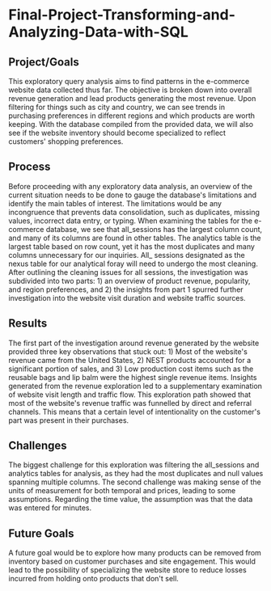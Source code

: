 # Final-Project-Transforming-and-Analyzing-Data-with-SQL

## Project/Goals
This exploratory query analysis aims to find patterns in the e-commerce website data collected thus far. The objective is broken down into overall revenue generation and lead products generating the most revenue. Upon filtering for things such as city and country, we can see trends in purchasing preferences in different regions and which products are worth keeping.
With the database compiled from the provided data, we will also see if the website inventory should become specialized to reflect customers' shopping preferences.

## Process
Before proceeding with any exploratory data analysis, an overview of the current situation needs to be done to gauge the database's limitations and identify the main tables of interest. The limitations would be any incongruence that prevents data consolidation, such as duplicates, missing values, incorrect data entry, or typing.
When examining the tables for the e-commerce database, we see that all_sessions has the largest column count, and many of its columns are found in other tables. The analytics table is the largest table based on row count, yet it has the most duplicates and many columns unnecessary for our inquiries. All_ sessions designated as the nexus table for our analytical foray will need to undergo the most cleaning.
After outlining the cleaning issues for all sessions, the investigation was subdivided into two parts: 1) an overview of product revenue, popularity, and region preferences, and 2) the insights from part 1 spurred further investigation into the website visit duration and website traffic sources.

## Results
The first part of the investigation around revenue generated by the website provided three key observations that stuck out: 1) Most of the website's revenue came from the United States, 2) NEST products accounted for a significant portion of sales, and 3) Low production cost items such as the reusable bags and lip balm were the highest single revenue items.
Insights generated from the revenue exploration led to a supplementary examination of website visit length and traffic flow. This exploration path showed that most of the website's revenue traffic was funnelled by direct and referral channels. This means that a certain level of intentionality on the customer's part was present in their purchases.

## Challenges 
The biggest challenge for this exploration was filtering the all_sessions and analytics tables for analysis, as they had the most duplicates and null values spanning multiple columns. The second challenge was making sense of the units of measurement for both temporal and prices, leading to some assumptions. Regarding the time value, the assumption was that the data was entered for minutes.

## Future Goals
A future goal would be to explore how many products can be removed from inventory based on customer purchases and site engagement. This would lead to the possibility of specializing the website store to reduce losses incurred from holding onto products that don't sell.
